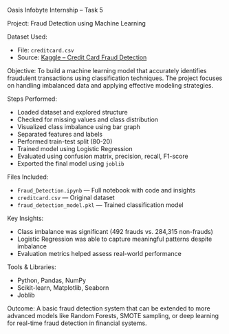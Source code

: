 
Oasis Infobyte Internship – Task 5

Project: Fraud Detection using Machine Learning

Dataset Used:
- File: `creditcard.csv`
- Source: [Kaggle – Credit Card Fraud Detection](https://www.kaggle.com/datasets/mlg-ulb/creditcardfraud)

Objective:
To build a machine learning model that accurately identifies fraudulent transactions using classification techniques. The project focuses on handling imbalanced data and applying effective modeling strategies.

Steps Performed:
- Loaded dataset and explored structure
- Checked for missing values and class distribution
- Visualized class imbalance using bar graph
- Separated features and labels
- Performed train-test split (80-20)
- Trained model using Logistic Regression
- Evaluated using confusion matrix, precision, recall, F1-score
- Exported the final model using `joblib`

Files Included:
- `Fraud_Detection.ipynb` — Full notebook with code and insights
- `creditcard.csv` — Original dataset
- `fraud_detection_model.pkl` — Trained classification model

Key Insights:
- Class imbalance was significant (492 frauds vs. 284,315 non-frauds)
- Logistic Regression was able to capture meaningful patterns despite imbalance
- Evaluation metrics helped assess real-world performance

Tools & Libraries:
- Python, Pandas, NumPy
- Scikit-learn, Matplotlib, Seaborn
- Joblib

Outcome:
A basic fraud detection system that can be extended to more advanced models like Random Forests, SMOTE sampling, or deep learning for real-time fraud detection in financial systems.
